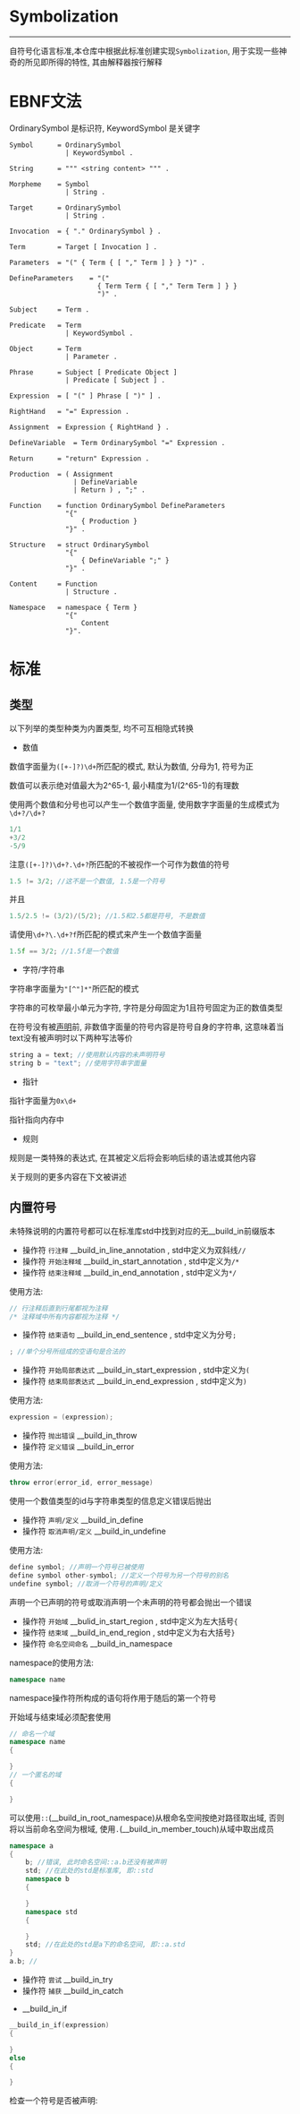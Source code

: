 # Symbolization
---

自符号化语言标准,本仓库中根据此标准创建实现`Symbolization`,
用于实现一些神奇的所见即所得的特性,
其由解释器按行解释

# EBNF文法

OrdinarySymbol  是标识符,
KeywordSymbol   是关键字

```
Symbol      = OrdinarySymbol 
              | KeywordSymbol .

String      = """ <string content> """ .

Morpheme    = Symbol 
              | String .

Target      = OrdinarySymbol 
              | String .

Invocation  = { "." OrdinarySymbol } .

Term        = Target [ Invocation ] .

Parameters  = "(" { Term { [ "," Term ] } } ")" .

DefineParameters    = "(" 
                      { Term Term { [ "," Term Term ] } } 
                      ")" .

Subject     = Term .

Predicate   = Term
              | KeywordSymbol .

Object      = Term 
              | Parameter .

Phrase      = Subject [ Predicate Object ]
              | Predicate [ Subject ] .

Expression  = [ "(" ] Phrase [ ")" ] .

RightHand   = "=" Expression .

Assignment  = Expression { RightHand } .

DefineVariable  = Term OrdinarySymbol "=" Expression .

Return      = "return" Expression .

Production  = ( Assignment
                | DefineVariable 
                | Return ) , ";" .

Function    = function OrdinarySymbol DefineParameters
              "{"
                  { Production }
              "}" .

Structure   = struct OrdinarySymbol
              "{"
                  { DefineVariable ";" }
              "}" .

Content     = Function
              | Structure .

Namespace   = namespace { Term } 
              "{"
                  Content 
              "}".
```

# 标准

## 类型

以下列举的类型种类为内置类型, 均不可互相隐式转换

- 数值

数值字面量为`([+-]?)\d+`所匹配的模式, 默认为数值, 分母为1, 符号为正

数值可以表示绝对值最大为2^65-1, 最小精度为1/(2^65-1)的有理数

使用两个数值和分号也可以产生一个数值字面量,
使用数字字面量的生成模式为`\d+?/\d+?`
```cpp
1/1
+3/2
-5/9
```
注意`([+-]?)\d+?.\d+?`所匹配的不被视作一个可作为数值的符号
```cpp
1.5 != 3/2; //这不是一个数值, 1.5是一个符号
```
并且
```cpp
1.5/2.5 != (3/2)/(5/2); //1.5和2.5都是符号, 不是数值
```
请使用`\d+?\.\d+?f`所匹配的模式来产生一个数值字面量
```cpp
1.5f == 3/2; //1.5f是一个数值
```

- 字符/字符串

字符串字面量为`"[^"]*"`所匹配的模式

字符串的可枚举最小单元为字符, 字符是分母固定为1且符号固定为正的数值类型

在符号没有被[声明](#__build_in_define)前, 非数值字面量的符号内容是符号自身的字符串, 这意味着当text没有被声明时以下两种写法等价
```cpp
string a = text; //使用默认内容的未声明符号
string b = "text"; //使用字符串字面量
```

- 指针

指针字面量为`0x\d+`

指针指向内存中

- 规则

规则是一类特殊的表达式, 在其被定义后将会影响后续的语法或其他内容

关于规则的更多内容在下文被讲述

## 内置符号

未特殊说明的内置符号都可以在标准库std中找到对应的无__build_in前缀版本

<a id="__build_in_line_annotation"></a>
<a id="__build_in_start_annotation"></a>
<a id="__build_in_end_annotation"></a>
- 操作符 `行注释` __build_in_line_annotation , std中定义为双斜线`//`
- 操作符 `开始注释域` __build_in_start_annotation , std中定义为`/*`
- 操作符 `结束注释域` __build_in_end_annotation , std中定义为`*/`

使用方法:
```cpp
// 行注释后直到行尾都视为注释
/* 注释域中所有内容都视为注释 */
```

<a id="__build_in_end_sentence"></a>
- 操作符 `结束语句` __build_in_end_sentence , std中定义为分号`;`

```cpp
; //单个分号所组成的空语句是合法的
```

<a id="__build_in_start_expression"></a>
<a id="__build_in_end_expression"></a>
- 操作符 `开始局部表达式` __build_in_start_expression , std中定义为`(`
- 操作符 `结束局部表达式` __build_in_end_expression , std中定义为`)`

使用方法:
```cpp
expression = (expression);
```

<a id="__build_in_throw"></a>
<a id="__build_in_error"></a>
- 操作符 `抛出错误` __build_in_throw
- 操作符 `定义错误` __build_in_error

使用方法:
```cpp
throw error(error_id, error_message)
```
使用一个数值类型的id与字符串类型的信息定义错误后抛出

<a id="__build_in_define"></a>
<a id="__build_in_undefine"></a>
- 操作符 `声明/定义` __build_in_define
- 操作符 `取消声明/定义` __build_in_undefine

使用方法:
```cpp
define symbol; //声明一个符号已被使用
define symbol other-symbol; //定义一个符号为另一个符号的别名
undefine symbol; //取消一个符号的声明/定义
```
声明一个已声明的符号或取消声明一个未声明的符号都会抛出一个错误

<a id="__build_in_start_region"></a>
<a id="__build_in_end_region"></a>
<a id="__build_in_namespace"></a>
- 操作符 `开始域` __bulid_in_start_region , std中定义为左大括号`{`
- 操作符 `结束域` __build_in_end_region , std中定义为右大括号`}`
- 操作符 `命名空间命名` __build_in_namespace

namespace的使用方法:
```cpp
namespace name
```
namespace操作符所构成的语句将作用于随后的第一个符号

开始域与结束域必须配套使用
```cpp
// 命名一个域
namespace name
{

}
// 一个匿名的域
{

}
```
可以使用`::`(__build_in_root_namespace)从根命名空间按绝对路径取出域,
否则将以当前命名空间为根域, 使用`.`(__build_in_member_touch)从域中取出成员
```cpp
namespace a
{
    b; //错误, 此时命名空间::a.b还没有被声明
    std; //在此处的std是标准库, 即::std
    namespace b
    {

    }
    namespace std
    {

    }
    std; //在此处的std是a下的命名空间, 即::a.std
}
a.b; //
```

<a id="__build_in_try"></a>
<a id="__build_in_catch"></a>
- 操作符 `尝试` __build_in_try
- 操作符 `捕获` __build_in_catch

<a id="__build_in_if"></a>
- __build_in_if

```cpp
__build_in_if(expression)
{

}
else
{

}
```

检查一个符号是否被声明:
```
```
